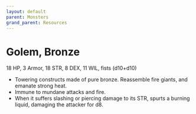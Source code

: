 ```yaml
---
layout: default
parent: Monsters
grand_parent: Resources
---
```


# Golem, Bronze

18 HP, 3 Armor, 18 STR, 8 DEX, 11 WIL, fists (d10+d10)

- Towering constructs made of pure bronze.   Reassemble fire giants, and emanate strong heat.
- Immune to mundane attacks and fire.
- When it suffers slashing or piercing damage to its STR, spurts a burning liquid, damaging the attacker for d8.
